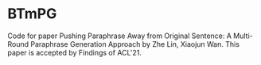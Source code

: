 # BTmPG
Code for paper Pushing Paraphrase Away from Original Sentence: A Multi-Round Paraphrase Generation Approach by Zhe Lin, Xiaojun Wan. This paper is accepted by Findings of ACL'21.
